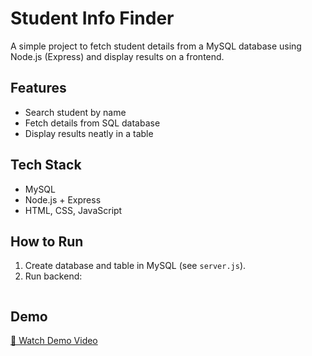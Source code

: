 # Student Info Finder

A simple project to fetch student details from a MySQL database using Node.js (Express) and display results on a frontend.

## Features
- Search student by name
- Fetch details from SQL database
- Display results neatly in a table

## Tech Stack
- MySQL
- Node.js + Express
- HTML, CSS, JavaScript

## How to Run
1. Create database and table in MySQL (see `server.js`).
2. Run backend:
   ```bash
## Demo
[🎥 Watch Demo Video](https://youtu.be/bU640O7zVN8)
